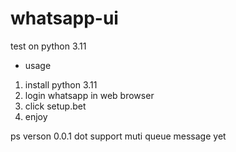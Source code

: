 # whatsapp-ui
test on python 3.11

- usage

1. install python 3.11
1. login whatsapp in web browser
1. click setup.bet
1. enjoy

ps verson 0.0.1 dot support muti queue message yet
